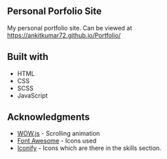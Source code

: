 ## Personal Porfolio Site

My personal portfolio site. Can be viewed at https://ankitkumar72.github.io/Portfolio/

## Built with

- HTML
- CSS
- SCSS
- JavaScript


## Acknowledgments

* [WOW.js](https://mynameismatthieu.com/WOW/) - Scrolling animation
* [Font Awesome](https://fontawesome.com/?from=io/) - Icons used
* [Iconify](https://icon-sets.iconify.design/) - Icons which are there in the skills section.


